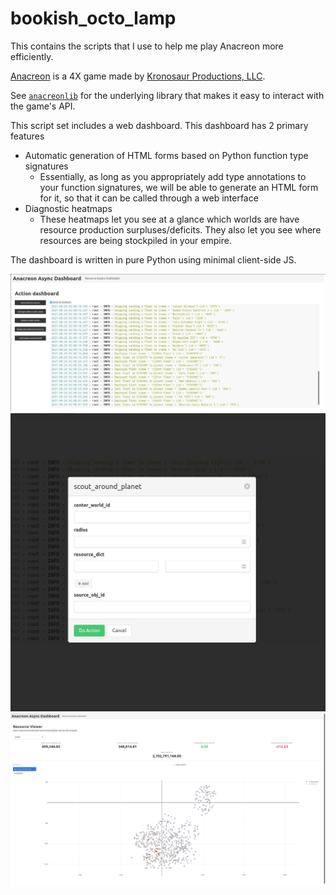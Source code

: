 # bookish_octo_lamp

This contains the scripts that I use to help me play Anacreon more efficiently.

[Anacreon](https://anacreon.kronosaur.com/) is a 4X game made by [Kronosaur Productions, LLC](https://kronosaur.com/).

See [`anacreonlib`](https://github.com/ritikmishra/anacreonlib) for the underlying
library that makes it easy to interact with the game's API.


This script set includes a web dashboard. This dashboard has 2 primary features
- Automatic generation of HTML forms based on Python function type signatures
  - Essentially, as long as you appropriately add type annotations to your 
    function signatures, we will be able to generate an HTML form for it, so
    that it can be called through a web interface
- Diagnostic heatmaps
  - These heatmaps let you see at a glance which worlds are have resource production
    surpluses/deficits. They also let you see where resources are being stockpiled
    in your empire.


The dashboard is written in pure Python using minimal client-side JS. 

![dashboard home page screenshot](_images/dashboard.png)
![dashboard autogenerated form screenshot](_images/form.png)
![dashboard heatmap screenshot](_images/dashboard_heatmap.png)
